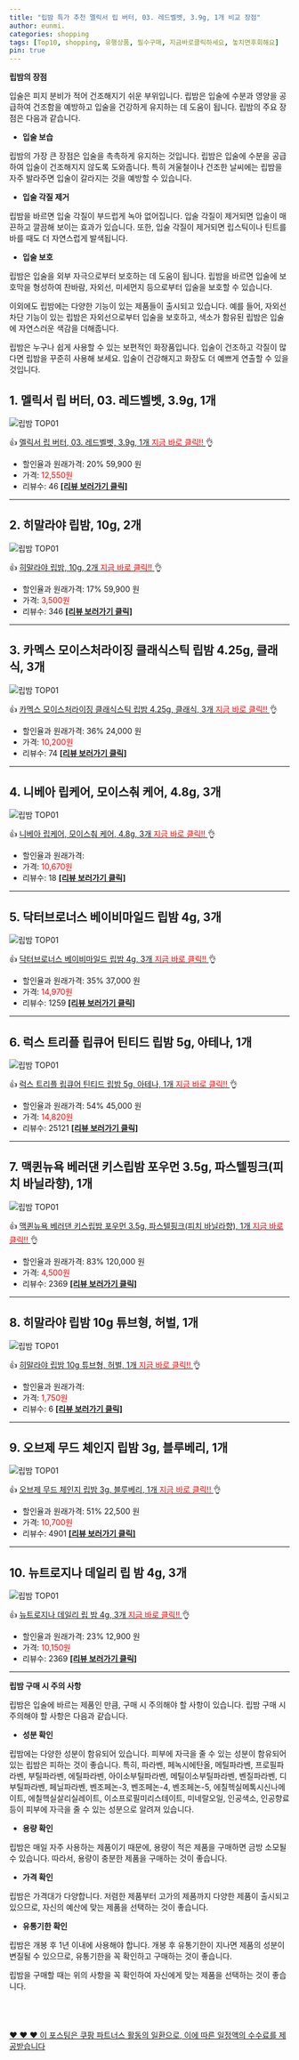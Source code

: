 ```yaml
---
title: "립밤 특가 추천 멜릭서 립 버터, 03. 레드벨벳, 3.9g, 1개 비교 장점"
author: eunmi.
categories: shopping
tags: [Top10, shopping, 유행상품, 필수구매, 지금바로클릭하세요, 놓치면후회해요]
pin: true
---
```

**립밤의 장점**

입술은 피지 분비가 적어 건조해지기 쉬운 부위입니다. 립밤은 입술에 수분과 영양을 공급하여 건조함을 예방하고 입술을 건강하게 유지하는 데 도움이 됩니다. 립밤의 주요 장점은 다음과 같습니다.

* **입술 보습**

립밤의 가장 큰 장점은 입술을 촉촉하게 유지하는 것입니다. 립밤은 입술에 수분을 공급하여 입술이 건조해지지 않도록 도와줍니다. 특히 겨울철이나 건조한 날씨에는 립밤을 자주 발라주면 입술이 갈라지는 것을 예방할 수 있습니다.

* **입술 각질 제거**

립밤을 바르면 입술 각질이 부드럽게 녹아 없어집니다. 입술 각질이 제거되면 입술이 매끈하고 깔끔해 보이는 효과가 있습니다. 또한, 입술 각질이 제거되면 립스틱이나 틴트를 바를 때도 더 자연스럽게 발색됩니다.

* **입술 보호**

립밤은 입술을 외부 자극으로부터 보호하는 데 도움이 됩니다. 립밤을 바르면 입술에 보호막을 형성하여 찬바람, 자외선, 미세먼지 등으로부터 입술을 보호할 수 있습니다.

이외에도 립밤에는 다양한 기능이 있는 제품들이 출시되고 있습니다. 예를 들어, 자외선 차단 기능이 있는 립밤은 자외선으로부터 입술을 보호하고, 색소가 함유된 립밤은 입술에 자연스러운 색감을 더해줍니다.

립밤은 누구나 쉽게 사용할 수 있는 보편적인 화장품입니다. 입술이 건조하고 각질이 많다면 립밤을 꾸준히 사용해 보세요. 입술이 건강해지고 화장도 더 예쁘게 연출할 수 있을 것입니다.

   

## 1. 멜릭서 립 버터, 03. 레드벨벳, 3.9g, 1개

![립밤 TOP01](https://thumbnail8.coupangcdn.com/thumbnails/remote/230x230ex/image/retail/images/101779921673901-02165be0-a2bc-40d8-9e61-abd2d8c6d2a6.jpg)


👍 [멜릭서 립 버터, 03. 레드벨벳, 3.9g, 1개 <font color=red> 지금 바로 클릭!! </font> ](https://link.coupang.com/re/AFFSDP?lptag=AF3617701&subid=GithubCoopas&pageKey=7417492189&traceid=V0-153&itemId=3916890331&vendorItemId=74179960690) 👌 


- 할인율과 원래가격: 20%  59,900   원
- 가격: <span style='color:red'>12,550원</span>
- 리뷰수: 46  [**[리뷰 보러가기 클릭]**](https://link.coupang.com/re/AFFSDP?lptag=AF3617701&subid=GithubCoopas&pageKey=7417492189&traceid=V0-153&itemId=3916890331&vendorItemId=74179960690)

---


   

## 2. 히말라야 립밤, 10g, 2개

![립밤 TOP01](https://thumbnail8.coupangcdn.com/thumbnails/remote/230x230ex/image/product/image/vendoritem/2019/06/12/3011049552/2e185311-53d9-4b13-922c-cae2fc0a7b4a.jpg)


👍 [히말라야 립밤, 10g, 2개 <font color=red> 지금 바로 클릭!! </font> ](https://link.coupang.com/re/AFFSDP?lptag=AF3617701&subid=GithubCoopas&pageKey=120680&traceid=V0-153&itemId=8040718&vendorItemId=3011049552) 👌 


- 할인율과 원래가격: 17%  59,900   원
- 가격: <span style='color:red'>3,500원</span>
- 리뷰수: 346  [**[리뷰 보러가기 클릭]**](https://link.coupang.com/re/AFFSDP?lptag=AF3617701&subid=GithubCoopas&pageKey=120680&traceid=V0-153&itemId=8040718&vendorItemId=3011049552)

---


   

## 3. 카멕스 모이스처라이징 클래식스틱 립밤 4.25g, 클래식, 3개

![립밤 TOP01](https://thumbnail8.coupangcdn.com/thumbnails/remote/230x230ex/image/retail/images/3224913707019109-3ee89e37-a1e8-4e79-aa03-835f406b638f.jpg)


👍 [카멕스 모이스처라이징 클래식스틱 립밤 4.25g, 클래식, 3개 <font color=red> 지금 바로 클릭!! </font> ](https://link.coupang.com/re/AFFSDP?lptag=AF3617701&subid=GithubCoopas&pageKey=2335357598&traceid=V0-153&itemId=2071305189&vendorItemId=80858296943) 👌 


- 할인율과 원래가격: 36%  24,000   원
- 가격: <span style='color:red'>10,200원</span>
- 리뷰수: 74  [**[리뷰 보러가기 클릭]**](https://link.coupang.com/re/AFFSDP?lptag=AF3617701&subid=GithubCoopas&pageKey=2335357598&traceid=V0-153&itemId=2071305189&vendorItemId=80858296943)

---


   

## 4. 니베아 립케어, 모이스춰 케어, 4.8g, 3개

![립밤 TOP01](https://thumbnail7.coupangcdn.com/thumbnails/remote/230x230ex/image/retail/images/790220337219420-8e96568f-682e-4cac-9b32-be2fed5b545a.jpg)


👍 [니베아 립케어, 모이스춰 케어, 4.8g, 3개 <font color=red> 지금 바로 클릭!! </font> ](https://link.coupang.com/re/AFFSDP?lptag=AF3617701&subid=GithubCoopas&pageKey=341621790&traceid=V0-153&itemId=1087276798&vendorItemId=3094303019) 👌 


- 할인율과 원래가격: 
- 가격: <span style='color:red'>10,670원</span>
- 리뷰수: 18  [**[리뷰 보러가기 클릭]**](https://link.coupang.com/re/AFFSDP?lptag=AF3617701&subid=GithubCoopas&pageKey=341621790&traceid=V0-153&itemId=1087276798&vendorItemId=3094303019)

---


   

## 5. 닥터브로너스 베이비마일드 립밤 4g, 3개

![립밤 TOP01](https://thumbnail6.coupangcdn.com/thumbnails/remote/230x230ex/image/retail/images/33248569553234-cb4773e9-a5ed-477d-a3b5-a9e56d8ead1a.jpg)


👍 [닥터브로너스 베이비마일드 립밤 4g, 3개 <font color=red> 지금 바로 클릭!! </font> ](https://link.coupang.com/re/AFFSDP?lptag=AF3617701&subid=GithubCoopas&pageKey=130666514&traceid=V0-153&itemId=19167892434&vendorItemId=70229782118) 👌 


- 할인율과 원래가격: 35%  37,000   원
- 가격: <span style='color:red'>14,970원</span>
- 리뷰수: 1259  [**[리뷰 보러가기 클릭]**](https://link.coupang.com/re/AFFSDP?lptag=AF3617701&subid=GithubCoopas&pageKey=130666514&traceid=V0-153&itemId=19167892434&vendorItemId=70229782118)

---


   

## 6. 럭스 트리플 립큐어 틴티드 립밤 5g, 아테나, 1개

![립밤 TOP01](https://thumbnail6.coupangcdn.com/thumbnails/remote/230x230ex/image/retail/images/4424264447259734-a20436c5-bdb5-4c89-8c63-9192f83733f4.jpg)


👍 [럭스 트리플 립큐어 틴티드 립밤 5g, 아테나, 1개 <font color=red> 지금 바로 클릭!! </font> ](https://link.coupang.com/re/AFFSDP?lptag=AF3617701&subid=GithubCoopas&pageKey=6557066851&traceid=V0-153&itemId=9580939930&vendorItemId=76865516141) 👌 


- 할인율과 원래가격: 54%  45,000   원
- 가격: <span style='color:red'>14,820원</span>
- 리뷰수: 25121  [**[리뷰 보러가기 클릭]**](https://link.coupang.com/re/AFFSDP?lptag=AF3617701&subid=GithubCoopas&pageKey=6557066851&traceid=V0-153&itemId=9580939930&vendorItemId=76865516141)

---


   

## 7. 맥퀸뉴욕 베러댄 키스립밤 포우먼 3.5g, 파스텔핑크(피치 바닐라향), 1개

![립밤 TOP01](https://thumbnail10.coupangcdn.com/thumbnails/remote/230x230ex/image/retail/images/7799096147397541-64a7d4d9-e09c-4472-a94b-3d739e932cae.jpg)


👍 [맥퀸뉴욕 베러댄 키스립밤 포우먼 3.5g, 파스텔핑크(피치 바닐라향), 1개 <font color=red> 지금 바로 클릭!! </font> ](https://link.coupang.com/re/AFFSDP?lptag=AF3617701&subid=GithubCoopas&pageKey=7055113765&traceid=V0-153&itemId=17477520859&vendorItemId=4021984705) 👌 


- 할인율과 원래가격: 83%  120,000   원
- 가격: <span style='color:red'>4,500원</span>
- 리뷰수: 2369  [**[리뷰 보러가기 클릭]**](https://link.coupang.com/re/AFFSDP?lptag=AF3617701&subid=GithubCoopas&pageKey=7055113765&traceid=V0-153&itemId=17477520859&vendorItemId=4021984705)

---


   

## 8. 히말라야 립밤 10g 튜브형, 허벌, 1개

![립밤 TOP01](https://thumbnail6.coupangcdn.com/thumbnails/remote/230x230ex/image/product/image/vendoritem/2019/06/10/3000155388/c6306afa-5ffc-4d8b-b022-2bdaad1c9afb.jpg)


👍 [히말라야 립밤 10g 튜브형, 허벌, 1개 <font color=red> 지금 바로 클릭!! </font> ](https://link.coupang.com/re/AFFSDP?lptag=AF3617701&subid=GithubCoopas&pageKey=120680&traceid=V0-153&itemId=224925&vendorItemId=3000155388) 👌 


- 할인율과 원래가격: 
- 가격: <span style='color:red'>1,750원</span>
- 리뷰수: 6  [**[리뷰 보러가기 클릭]**](https://link.coupang.com/re/AFFSDP?lptag=AF3617701&subid=GithubCoopas&pageKey=120680&traceid=V0-153&itemId=224925&vendorItemId=3000155388)

---


   

## 9. 오브제 무드 체인지 립밤 3g, 블루베리, 1개

![립밤 TOP01](https://thumbnail7.coupangcdn.com/thumbnails/remote/230x230ex/image/retail/images/4532328047481123-b2db1bfc-37c6-48cc-a3b3-0bb3f5467584.jpg)


👍 [오브제 무드 체인지 립밤 3g, 블루베리, 1개 <font color=red> 지금 바로 클릭!! </font> ](https://link.coupang.com/re/AFFSDP?lptag=AF3617701&subid=GithubCoopas&pageKey=5690029804&traceid=V0-153&itemId=9419516486&vendorItemId=76704468494) 👌 


- 할인율과 원래가격: 51%  22,500   원
- 가격: <span style='color:red'>10,700원</span>
- 리뷰수: 4901  [**[리뷰 보러가기 클릭]**](https://link.coupang.com/re/AFFSDP?lptag=AF3617701&subid=GithubCoopas&pageKey=5690029804&traceid=V0-153&itemId=9419516486&vendorItemId=76704468494)

---


   

## 10. 뉴트로지나 데일리 립 밤 4g, 3개

![립밤 TOP01](https://thumbnail8.coupangcdn.com/thumbnails/remote/230x230ex/image/vendor_inventory/2396/ef31180ca21df45481e5afd7d71251c6c39f8aa09e094bacfff76225d0ac.jpg)


👍 [뉴트로지나 데일리 립 밤 4g, 3개 <font color=red> 지금 바로 클릭!! </font> ](https://link.coupang.com/re/AFFSDP?lptag=AF3617701&subid=GithubCoopas&pageKey=2245017161&traceid=V0-153&itemId=4139674394&vendorItemId=84662203893) 👌 


- 할인율과 원래가격: 23%  12,900   원
- 가격: <span style='color:red'>10,150원</span>
- 리뷰수: 2369  [**[리뷰 보러가기 클릭]**](https://link.coupang.com/re/AFFSDP?lptag=AF3617701&subid=GithubCoopas&pageKey=2245017161&traceid=V0-153&itemId=4139674394&vendorItemId=84662203893)

---
**립밤 구매 시 주의 사항**

립밤은 입술에 바르는 제품인 만큼, 구매 시 주의해야 할 사항이 있습니다. 립밤 구매 시 주의해야 할 사항은 다음과 같습니다.

* **성분 확인**

립밤에는 다양한 성분이 함유되어 있습니다. 피부에 자극을 줄 수 있는 성분이 함유되어 있는 립밤은 피하는 것이 좋습니다. 특히, 파라벤, 페녹시에탄올, 메틸파라벤, 프로필파라벤, 부틸파라벤, 에틸파라벤, 아이소부틸파라벤, 메틸이소부틸파라벤, 벤질파라벤, 디부틸파라벤, 페닐파라벤, 벤조페논-3, 벤조페논-4, 벤조페논-5, 에칠헥실메톡시신나메이트, 에칠헥실살리실레이트, 이소프로필미리스테이트, 미네랄오일, 인공색소, 인공향료 등이 피부에 자극을 줄 수 있는 성분으로 알려져 있습니다.

* **용량 확인**

립밤은 매일 자주 사용하는 제품이기 때문에, 용량이 적은 제품을 구매하면 금방 소모될 수 있습니다. 따라서, 용량이 충분한 제품을 구매하는 것이 좋습니다.

* **가격 확인**

립밤은 가격대가 다양합니다. 저렴한 제품부터 고가의 제품까지 다양한 제품이 출시되고 있으므로, 자신의 예산에 맞는 제품을 선택하는 것이 좋습니다.

* **유통기한 확인**

립밤은 개봉 후 1년 이내에 사용해야 합니다. 개봉 후 유통기한이 지나면 제품의 성분이 변질될 수 있으므로, 유통기한을 꼭 확인하고 구매하는 것이 좋습니다.

립밤을 구매할 때는 위의 사항을 꼭 확인하여 자신에게 맞는 제품을 선택하는 것이 좋습니다.<br><br><br><br><br> [ ❤ ❤ ❤ 이 포스팅은 쿠팡 파트너스 활동의 일환으로, 이에 따른 일정액의 수수료를 제공받습니다](https://link.coupang.com/a/bcEFyh)